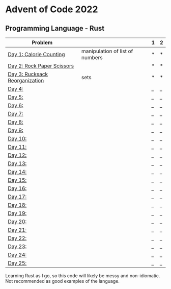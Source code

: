 # Advent of Code 2022

## Programming Language - Rust



| Problem |  | 1 | 2 |
| --- | --- | -- | --- |
| [Day 1:  Calorie Counting](https://adventofcode.com/2022/day/1) | manipulation of list of numbers | * | * |
| [Day 2:  Rock Paper Scissors ](https://adventofcode.com/2022/day/2)|  | * | * |
| [Day 3:  Rucksack Reorganization ](https://adventofcode.com/2022/day/3)| sets  | * | * |
| [Day 4: ](https://adventofcode.com/2022/day/4)  |  | _ | _ |
| [Day 5: ](https://adventofcode.com/2022/day/5)  |  | _ | _ |
| [Day 6: ](https://adventofcode.com/2022/day/6)  |  | _ | _ |
| [Day 7: ](https://adventofcode.com/2022/day/7)  |  | _ | _ |
| [Day 8: ](https://adventofcode.com/2022/day/8)  |  | _ | _ | 
| [Day 9: ](https://adventofcode.com/2022/day/9)  |  | _ | _ |
| [Day 10: ](https://adventofcode.com/2022/day/10)  |  | _ | _ |
| [Day 11: ](https://adventofcode.com/2022/day/11)  |  | _ | _ |
| [Day 12: ](https://adventofcode.com/2022/day/12)  |  | _ | _ |
| [Day 13: ](https://adventofcode.com/2022/day/13)  |  | _ | _ |
| [Day 14: ](https://adventofcode.com/2022/day/14)  |  | _ | _ |
| [Day 15: ](https://adventofcode.com/2022/day/15)  |  | _ | _ |
| [Day 16: ](https://adventofcode.com/2022/day/16)  |  | _ | _ |
| [Day 17: ](https://adventofcode.com/2022/day/17)  |  | _ | _ |
| [Day 18: ](https://adventofcode.com/2022/day/18)  |  | _ | _ |
| [Day 19: ](https://adventofcode.com/2022/day/19)  |  | _ | _ |
| [Day 20: ](https://adventofcode.com/2022/day/20)  |  | _ | _ |
| [Day 21: ](https://adventofcode.com/2022/day/21)  |  | _ | _ |
| [Day 22: ](https://adventofcode.com/2022/day/22)  |  | _ | _ |
| [Day 23: ](https://adventofcode.com/2022/day/23)  |  | _ | _ |
| [Day 24: ](https://adventofcode.com/2022/day/24)  |  | _ | _ |
| [Day 25: ](https://adventofcode.com/2022/day/25)  |  | _ | _ |

Learning Rust as I go, so this code will likely be messy and non-idiomatic. Not recommended as good examples of the language.
